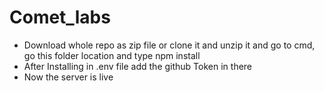 # Comet_labs

- Download whole repo as zip file or clone it and unzip it and go to cmd, go this folder location and type npm install<br>
- After Installing in .env file add the github Token in there<br>
- Now the server is live<br>



